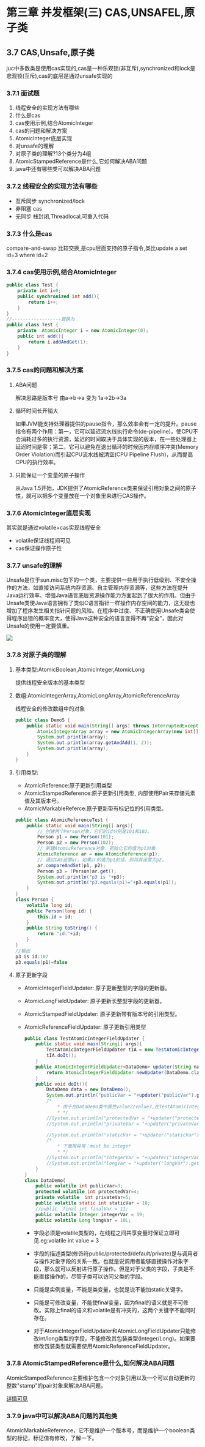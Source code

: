 # 第三章 并发框架(三) CAS,UNSAFEL,原子类

## 3.7  CAS,Unsafe,原子类

juc中多数类是使用cas实现的,cas是一种乐观锁(非互斥),synchronized和lock是悲观锁(互斥),cas的底层是通过unsafe实现的

### 3.7.1 面试题

1. 线程安全的实现方法有哪些
2. 什么是cas
3. cas使用示例,结合AtomicInteger
4. cas的问题和解决方案
5. AtomicInteger底层实现
6. 对unsafe的理解
7. 对原子类的理解?13个类分为4组
8. AtomicStampedReference是什么,它如何解决ABA问题
9. java中还有哪些类可以解决ABA问题

### 3.7.2 线程安全的实现方法有哪些

+ 互斥同步 synchronized/lock
+ 非阻塞 cas
+ 无同步 栈封闭,Threadlocal,可重入代码

### 3.7.3 什么是cas

compare-and-swap 比较交换,是cpu层面支持的原子指令,类比update a set id=3 where id=2

### 3.7.4 cas使用示例,结合AtomicInteger

```java
public class Test {
    private int i=0;
    public synchronized int add(){
        return i++;
    }
}
//------------------替换为
public class Test {
    private  AtomicInteger i = new AtomicInteger(0);
    public int add(){
        return i.addAndGet(1);
    }
}
```

### 3.7.5 cas的问题和解决方案

1. ABA问题

   解决思路是版本号 由a->b->a 变为 1a->2b->3a

2. 循环时间长开销大

   如果JVM能支持处理器提供的pause指令，那么效率会有一定的提升。pause指令有两个作用：第一，它可以延迟流水线执行命令(de-pipeline)，使CPU不会消耗过多的执行资源，延迟的时间取决于具体实现的版本，在一些处理器上延迟时间是零；第二，它可以避免在退出循环的时候因内存顺序冲突(Memory Order Violation)而引起CPU流水线被清空(CPU Pipeline Flush)，从而提高CPU的执行效率。

3. 只能保证一个变量的原子操作

   从Java 1.5开始，JDK提供了AtomicReference类来保证引用对象之间的原子性，就可以把多个变量放在一个对象里来进行CAS操作。

### 3.7.6 AtomicInteger底层实现

其实就是通过volatile+cas实现线程安全

+ volatile保证线程间可见
+ cas保证操作原子性

### 3.7.7 unsafe的理解

Unsafe是位于sun.misc包下的一个类，主要提供一些用于执行低级别、不安全操作的方法，如直接访问系统内存资源、自主管理内存资源等，这些方法在提升Java运行效率、增强Java语言底层资源操作能力方面起到了很大的作用。但由于Unsafe类使Java语言拥有了类似C语言指针一样操作内存空间的能力，这无疑也增加了程序发生相关指针问题的风险。在程序中过度、不正确使用Unsafe类会使得程序出错的概率变大，使得Java这种安全的语言变得不再“安全”，因此对Unsafe的使用一定要慎重。

![](resource/Unsafe.png)

### 3.7.8 对原子类的理解

1. 基本类型:AtomicBoolean,AtomicInteger,AtomicLong

   提供线程安全版本的基本类型

2. 数组:AtomicIntegerArray,AtomicLongArray,AtomicReferenceArray

   线程安全的修改数组中的对象

   ```java
   public class Demo5 {
       public static void main(String[] args) throws InterruptedException {
           AtomicIntegerArray array = new AtomicIntegerArray(new int[] { 0, 0 });
           System.out.println(array);
           System.out.println(array.getAndAdd(1, 2));
           System.out.println(array);
       }
   }
   ```

   

3. 引用类型:

   + AtomicReference:原子更新引用类型
   + AtomicStampedReference:原子更新引用类型, 内部使用Pair来存储元素值及其版本号。
   + AtomicMarkableReferce:原子更新带有标记位的引用类型。

   ```java
   public class AtomicReferenceTest {
       public static void main(String[] args){
           // 创建两个Person对象，它们的id分别是101和102。
           Person p1 = new Person(101);
           Person p2 = new Person(102);
           // 新建AtomicReference对象，初始化它的值为p1对象
           AtomicReference ar = new AtomicReference(p1);
           // 通过CAS设置ar。如果ar的值为p1的话，则将其设置为p2。
           ar.compareAndSet(p1, p2);
           Person p3 = (Person)ar.get();
           System.out.println("p3 is "+p3);
           System.out.println("p3.equals(p1)="+p3.equals(p1));
       }
   }
   class Person {
       volatile long id;
       public Person(long id) {
           this.id = id;
       }
       public String toString() {
           return "id:"+id;
       }
   }
   //输出
   p3 is id:102
   p3.equals(p1)=false
   ```

4. 原子更新字段

   + AtomicIntegerFieldUpdater: 原子更新整型的字段的更新器。

   + AtomicLongFieldUpdater: 原子更新长整型字段的更新器。

   + AtomicStampedFieldUpdater: 原子更新带有版本号的引用类型。

   + AtomicReferenceFieldUpdater: 原子更新引用类型

     ```java
     public class TestAtomicIntegerFieldUpdater {
         public static void main(String[] args){
             TestAtomicIntegerFieldUpdater tIA = new TestAtomicIntegerFieldUpdater();
             tIA.doIt();
         }
         public AtomicIntegerFieldUpdater<DataDemo> updater(String name){
             return AtomicIntegerFieldUpdater.newUpdater(DataDemo.class,name);
         }
         public void doIt(){
             DataDemo data = new DataDemo();
             System.out.println("publicVar = "+updater("publicVar").getAndAdd(data, 2));
             /*
                 * 由于在DataDemo类中属性value2/value3,在TestAtomicIntegerFieldUpdater中不能访问 IllegalAccessException
                 * */
             //System.out.println("protectedVar = "+updater("protectedVar").getAndAdd(data,2));
             //System.out.println("privateVar = "+updater("privateVar").getAndAdd(data,2));
     
             //System.out.println("staticVar = "+updater("staticVar").getAndIncrement(data));//报java.lang.IllegalArgumentException
             /*
                 * 下面报异常：must be integer
                 * */
             //System.out.println("integerVar = "+updater("integerVar").getAndIncrement(data));
             //System.out.println("longVar = "+updater("longVar").getAndIncrement(data));
         }
     }
     class DataDemo{
         public volatile int publicVar=3;
         protected volatile int protectedVar=4;
         private volatile  int privateVar=5;
         public volatile static int staticVar = 10;
         //public  final int finalVar = 11;
         public volatile Integer integerVar = 19;
         public volatile Long longVar = 18L;
     
     ```

     + 字段必须是volatile类型的，在线程之间共享变量时保证立即可见.eg:volatile int value = 3

     + 字段的描述类型(修饰符public/protected/default/private)是与调用者与操作对象字段的关系一致。也就是说调用者能够直接操作对象字段，那么就可以反射进行原子操作。但是对于父类的字段，子类是不能直接操作的，尽管子类可以访问父类的字段。

     + 只能是实例变量，不能是类变量，也就是说不能加static关键字。

     + 只能是可修改变量，不能使final变量，因为final的语义就是不可修改。实际上final的语义和volatile是有冲突的，这两个关键字不能同时存在。

     + 对于AtomicIntegerFieldUpdater和AtomicLongFieldUpdater只能修改int/long类型的字段，不能修改其包装类型(Integer/Long)。如果要修改包装类型就需要使用AtomicReferenceFieldUpdater。

### 3.7.8  AtomicStampedReference是什么,如何解决ABA问题

AtomicStampedReference主要维护包含一个对象引用以及一个可以自动更新的整数"stamp"的pair对象来解决ABA问题。

[详情可见](https://pdai.tech/md/java/thread/java-thread-x-juc-AtomicInteger.html#juc%e5%8e%9f%e5%ad%90%e7%b1%bb-cas-unsafe%e5%92%8c%e5%8e%9f%e5%ad%90%e7%b1%bb%e8%af%a6%e8%a7%a3)

### 3.7.9 java中可以解决ABA问题的其他类

AtomicMarkableReference，它不是维护一个版本号，而是维护一个boolean类型的标记，标记值有修改，了解一下。